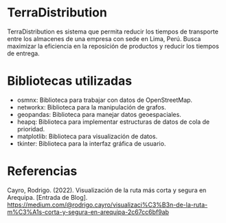 # TerraDistribution
TerraDistribution es sistema que permita reducir los tiempos de transporte entre los almacenes de una empresa con sede en Lima, Perú. 
Busca maximizar la eficiencia en la reposición de productos y reducir los tiempos de entrega. 


# Bibliotecas utilizadas

- osmnx: Biblioteca para trabajar con datos de OpenStreetMap.
- networkx: Biblioteca para la manipulación de grafos.
- geopandas: Biblioteca para manejar datos geoespaciales.
- heapq: Biblioteca para implementar estructuras de datos de cola de prioridad.
- matplotlib: Biblioteca para visualización de datos.
- tkinter: Biblioteca para la interfaz gráfica de usuario.

# Referencias

Cayro, Rodrigo. (2022). Visualización de la ruta más corta y segura en Arequipa. [Entrada de Blog]. https://medium.com/@rodrigo.cayro/visualizaci%C3%B3n-de-la-ruta-m%C3%A1s-corta-y-segura-en-arequipa-2c67cc6bf9ab 